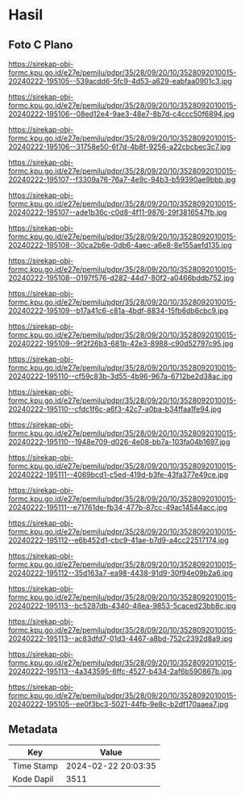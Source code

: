 # Hasil

## Foto C Plano

https://sirekap-obj-formc.kpu.go.id/e27e/pemilu/pdpr/35/28/09/20/10/3528092010015-20240222-195105--539acdd6-5fc9-4d53-a629-eabfaa0901c3.jpg

https://sirekap-obj-formc.kpu.go.id/e27e/pemilu/pdpr/35/28/09/20/10/3528092010015-20240222-195106--08ed12e4-9ae3-48e7-8b7d-c4ccc50f6894.jpg

https://sirekap-obj-formc.kpu.go.id/e27e/pemilu/pdpr/35/28/09/20/10/3528092010015-20240222-195106--31758e50-6f7d-4b8f-9256-a22cbcbec3c7.jpg

https://sirekap-obj-formc.kpu.go.id/e27e/pemilu/pdpr/35/28/09/20/10/3528092010015-20240222-195107--f3309a76-76a7-4e9c-94b3-b59390ae9bbb.jpg

https://sirekap-obj-formc.kpu.go.id/e27e/pemilu/pdpr/35/28/09/20/10/3528092010015-20240222-195107--ade1b36c-c0d8-4f11-9876-29f3816547fb.jpg

https://sirekap-obj-formc.kpu.go.id/e27e/pemilu/pdpr/35/28/09/20/10/3528092010015-20240222-195108--30ca2b6e-0db6-4aec-a6e8-8e155aefd135.jpg

https://sirekap-obj-formc.kpu.go.id/e27e/pemilu/pdpr/35/28/09/20/10/3528092010015-20240222-195108--0197f576-d282-44d7-80f2-a0466bddb752.jpg

https://sirekap-obj-formc.kpu.go.id/e27e/pemilu/pdpr/35/28/09/20/10/3528092010015-20240222-195109--b17a41c6-c81a-4bdf-8834-15fb6db6cbc9.jpg

https://sirekap-obj-formc.kpu.go.id/e27e/pemilu/pdpr/35/28/09/20/10/3528092010015-20240222-195109--9f2f26b3-681b-42e3-8988-c90d52797c95.jpg

https://sirekap-obj-formc.kpu.go.id/e27e/pemilu/pdpr/35/28/09/20/10/3528092010015-20240222-195110--cf59c83b-3d55-4b96-967a-6712be2d38ac.jpg

https://sirekap-obj-formc.kpu.go.id/e27e/pemilu/pdpr/35/28/09/20/10/3528092010015-20240222-195110--cfdc1f6c-a6f3-42c7-a0ba-b34ffaa1fe94.jpg

https://sirekap-obj-formc.kpu.go.id/e27e/pemilu/pdpr/35/28/09/20/10/3528092010015-20240222-195110--1948e709-d026-4e08-bb7a-103fa04b1697.jpg

https://sirekap-obj-formc.kpu.go.id/e27e/pemilu/pdpr/35/28/09/20/10/3528092010015-20240222-195111--4069bcd1-c5ed-419d-b3fe-43fa377e49ce.jpg

https://sirekap-obj-formc.kpu.go.id/e27e/pemilu/pdpr/35/28/09/20/10/3528092010015-20240222-195111--e71761de-fb34-477b-87cc-49ac14544acc.jpg

https://sirekap-obj-formc.kpu.go.id/e27e/pemilu/pdpr/35/28/09/20/10/3528092010015-20240222-195112--e6b452d1-cbc9-41ae-b7d9-a4cc22517174.jpg

https://sirekap-obj-formc.kpu.go.id/e27e/pemilu/pdpr/35/28/09/20/10/3528092010015-20240222-195112--35d163a7-ea98-4438-91d9-30f94e09b2a6.jpg

https://sirekap-obj-formc.kpu.go.id/e27e/pemilu/pdpr/35/28/09/20/10/3528092010015-20240222-195113--bc5287db-4340-48ea-9853-5caced23bb8c.jpg

https://sirekap-obj-formc.kpu.go.id/e27e/pemilu/pdpr/35/28/09/20/10/3528092010015-20240222-195113--ac83dfd7-01d3-4467-a8bd-752c2392d8a9.jpg

https://sirekap-obj-formc.kpu.go.id/e27e/pemilu/pdpr/35/28/09/20/10/3528092010015-20240222-195113--4a343595-6ffc-4527-b434-2af6b590867b.jpg

https://sirekap-obj-formc.kpu.go.id/e27e/pemilu/pdpr/35/28/09/20/10/3528092010015-20240222-195105--ee0f3bc3-5021-44fb-9e8c-b2df170aaea7.jpg


## Metadata

| Key        | Value               |
| ---------- | ------------------- |
| Time Stamp | 2024-02-22 20:03:35 |
| Kode Dapil | 3511                |



